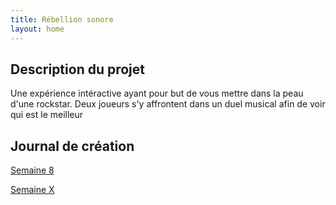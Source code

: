 ```yaml
---
title: Rébellion sonore
layout: home
---
```


## Description du projet

Une expérience intéractive ayant pour but de vous mettre dans la peau d'une rockstar. Deux joueurs s'y affrontent dans un duel musical afin de voir qui est le meilleur

## Journal de création

[Semaine 8](journaux/semaine8.md)

[Semaine X](journaux/semaineXX.md)
